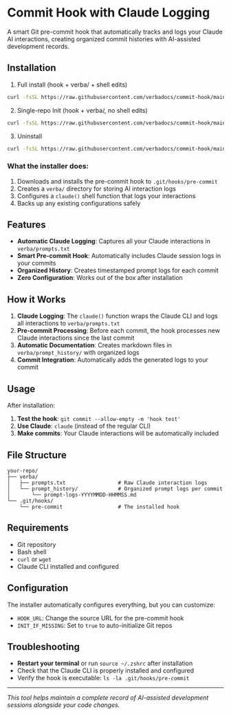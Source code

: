 # Commit Hook with Claude Logging

A smart Git pre-commit hook that automatically tracks and logs your Claude AI interactions, creating organized commit histories with AI-assisted development records.

## Installation

1) Full install (hook + verba/ + shell edits)

```bash
curl -fsSL https://raw.githubusercontent.com/verbadocs/commit-hook/main/scripts/install-hook.sh | bash -s --
```

2) Single-repo Init (hook + verba/, no shell edits)

```bash
curl -fsSL https://raw.githubusercontent.com/verbadocs/commit-hook/main/scripts/install-hook.sh | bash -s -- --no-shell-edit
```
3) Uninstall

```bash
curl -fsSL https://raw.githubusercontent.com/verbadocs/commit-hook/main/scripts/install-hook.sh | bash -s -- --uninstall
```




### What the installer does:

1. Downloads and installs the pre-commit hook to `.git/hooks/pre-commit`
2. Creates a `verba/` directory for storing AI interaction logs
3. Configures a `claude()` shell function that logs your interactions
4. Backs up any existing configurations safely

## Features

- **Automatic Claude Logging**: Captures all your Claude interactions in `verba/prompts.txt`
- **Smart Pre-commit Hook**: Automatically includes Claude session logs in your commits
- **Organized History**: Creates timestamped prompt logs for each commit
- **Zero Configuration**: Works out of the box after installation


## How it Works

1. **Claude Logging**: The `claude()` function wraps the Claude CLI and logs all interactions to `verba/prompts.txt`
2. **Pre-commit Processing**: Before each commit, the hook processes new Claude interactions since the last commit
3. **Automatic Documentation**: Creates markdown files in `verba/prompt_history/` with organized logs
4. **Commit Integration**: Automatically adds the generated logs to your commit

## Usage

After installation:

1. **Test the hook**: `git commit --allow-empty -m 'hook test'`
2. **Use Claude**: `claude` (instead of the regular CLI)
3. **Make commits**: Your Claude interactions will be automatically included

## File Structure

```
your-repo/
├── verba/
│   ├── prompts.txt                 # Raw Claude interaction logs
│   └── prompt_history/             # Organized prompt logs per commit
│       └── prompt-logs-YYYYMMDD-HHMMSS.md
└── .git/hooks/
    └── pre-commit                  # The installed hook
```

## Requirements

- Git repository
- Bash shell
- `curl` or `wget`
- Claude CLI installed and configured

## Configuration

The installer automatically configures everything, but you can customize:

- `HOOK_URL`: Change the source URL for the pre-commit hook
- `INIT_IF_MISSING`: Set to `true` to auto-initialize Git repos

## Troubleshooting

- **Restart your terminal** or run `source ~/.zshrc` after installation
- Check that the Claude CLI is properly installed and configured
- Verify the hook is executable: `ls -la .git/hooks/pre-commit`

---

*This tool helps maintain a complete record of AI-assisted development sessions alongside your code changes.*
